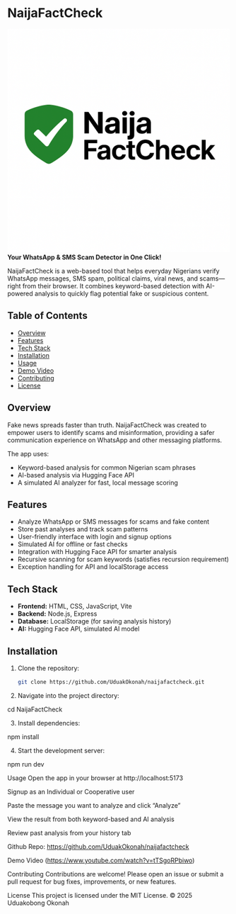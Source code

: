 # NaijaFactCheck

![NaijaFactCheck Logo](assets\logo.png)  
**Your WhatsApp & SMS Scam Detector in One Click!**


NaijaFactCheck is a web-based tool that helps everyday Nigerians verify WhatsApp messages, SMS spam, political claims, viral news, and scams—right from their browser. It combines keyword-based detection with AI-powered analysis to quickly flag potential fake or suspicious content.

## Table of Contents
- [Overview](#overview)
- [Features](#features)
- [Tech Stack](#tech-stack)
- [Installation](#installation)
- [Usage](#usage)
- [Demo Video](#demo-video)
- [Contributing](#contributing)
- [License](#license)

## Overview
Fake news spreads faster than truth. NaijaFactCheck was created to empower users to identify scams and misinformation, providing a safer communication experience on WhatsApp and other messaging platforms.

The app uses:
- Keyword-based analysis for common Nigerian scam phrases
- AI-based analysis via Hugging Face API
- A simulated AI analyzer for fast, local message scoring

## Features
- Analyze WhatsApp or SMS messages for scams and fake content
- Store past analyses and track scam patterns
- User-friendly interface with login and signup options
- Simulated AI for offline or fast checks
- Integration with Hugging Face API for smarter analysis
- Recursive scanning for scam keywords (satisfies recursion requirement)
- Exception handling for API and localStorage access

## Tech Stack
- **Frontend:** HTML, CSS, JavaScript, Vite  
- **Backend:** Node.js, Express  
- **Database:** LocalStorage (for saving analysis history)  
- **AI:** Hugging Face API, simulated AI model  

## Installation
1. Clone the repository:
   ```bash
   git clone https://github.com/UduakOkonah/naijafactcheck.git

2. Navigate into the project directory:

cd NaijaFactCheck

3. Install dependencies:

npm install

4. Start the development server:

npm run dev

Usage
Open the app in your browser at http://localhost:5173

Signup as an Individual or Cooperative user

Paste the message you want to analyze and click “Analyze”

View the result from both keyword-based and AI analysis

Review past analysis from your history tab

Github Repo: https://github.com/UduakOkonah/naijafactcheck

Demo Video
(https://www.youtube.com/watch?v=tTSgoRPbiwo)

Contributing
Contributions are welcome! Please open an issue or submit a pull request for bug fixes, improvements, or new features.

License
This project is licensed under the MIT License.
© 2025 Uduakobong Okonah

